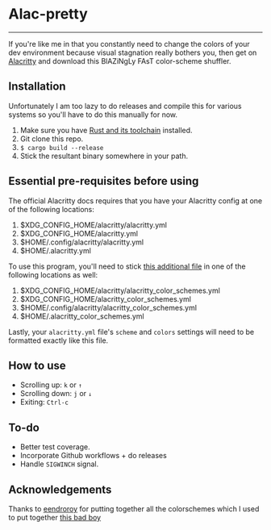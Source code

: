 # Alac-pretty
---
If you're like me in that you constantly need to change the colors of your dev environment because visual stagnation really bothers you, then get on [Alacritty](https://github.com/alacritty/alacritty) and download this BlAZiNgLy FAsT color-scheme shuffler.

## Installation
Unfortunately I am too lazy to do releases and compile this for various systems so you'll have to do this manually for now.
1. Make sure you have [Rust and its toolchain](https://www.rust-lang.org/tools/install) installed.
2. Git clone this repo.
3. `$ cargo build --release`
4. Stick the resultant binary somewhere in your path.

## Essential pre-requisites before using
The official Alacritty docs requires that you have your Alacritty config at one of the following locations:
1. $XDG_CONFIG_HOME/alacritty/alacritty.yml
2. $XDG_CONFIG_HOME/alacritty.yml
3. $HOME/.config/alacritty/alacritty.yml
4. $HOME/.alacritty.yml

To use this program, you'll need to stick [this additional file]() in one of the following locations as well:
1. $XDG_CONFIG_HOME/alacritty/alacritty_color_schemes.yml
2. $XDG_CONFIG_HOME/alacritty_color_schemes.yml
3. $HOME/.config/alacritty/alacritty_color_schemes.yml
4. $HOME/.alacritty_color_schemes.yml

Lastly, your `alacritty.yml` file's `scheme` and `colors` settings will need to be formatted exactly like this file.

## How to use
- Scrolling up: `k` or `↑`
- Scrolling down: `j` or `↓`
- Exiting: `Ctrl-c`

## To-do
- Better test coverage.
- Incorporate Github workflows + do releases
- Handle `SIGWINCH` signal.

## Acknowledgements
Thanks to [eendroroy](https://github.com/eendroroy) for putting together all the colorschemes which I used to put together [this bad boy]()
